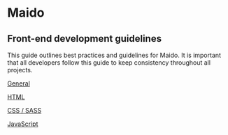 # Maido
## Front-end development guidelines

This guide outlines best practices and guidelines for Maido. It is important that all developers follow this guide to keep consistency throughout all projects.

[General](general)

[HTML](/html)

[CSS / SASS](/css)

[JavaScript](/js)